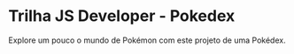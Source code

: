 # Trilha JS Developer - Pokedex

Explore um pouco o mundo de Pokémon com este projeto de uma Pokédex.
